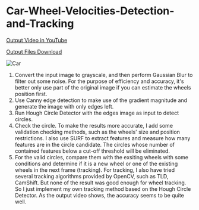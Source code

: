 # Car-Wheel-Velocities-Detection-and-Tracking

[Output Video in YouTube](https://www.youtube.com/watch?v=2mJcHLL10-k)

[Output Files Download](https://drive.google.com/open?id=17CO01xQxgH23Pz5wD7wWunnRnkRIH4CF)

![Car](https://github.com/objectc/Car-Wheel-Velocities-Detection-and-Tracking/raw/master/car.jpg "Result")

1. Convert the input image to grayscale, and then perform Gaussian Blur to filter out some noise. For the purpose of efficiency and accuracy, it's better only use part of the original image if you can estimate the wheels position first.
2. Use Canny edge detection to make use of the gradient magnitude and generate the image with only edges left.
3. Run Hough Circle Detector with the edges image as input to detect circles.
4. Check the circle. To make the results more accurate, I add some validation checking methods, such as the wheels' size and position restrictions. I also use SURF to extract features and measure how many features are in the circle candidate. The circles whose number of contained features below a cut-off threshold will be eliminated.
5. For the valid circles, compare them with the exsiting wheels with some conditions and determine if it is a new wheel or one of the existing  wheels in the next frame (tracking). For tracking, I also have tried several tracking algorithms provided by OpenCV, such as TLD, CamShift. But none of the result was good enough for wheel tracking. So I just implement my own tracking method based on the Hough Circle Detector. As the output video shows, the accuracy seems to be quite well.
